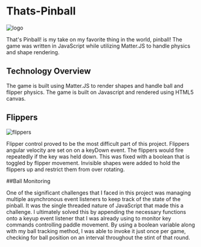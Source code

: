 # Thats-Pinball
![logo](https://github.com/thedavidelrod/thats-pinball/blob/master/app/assets/style/images/128edd5de81fc55d.png)

That's Pinball! is my take on my favorite thing in the world, pinball! The game was written in JavaScript while utilizing Matter.JS to handle physics and shape rendering. 

## Technology Overview

The game is built using Matter.JS to render shapes and handle ball and flipper physics. The game is built on Javascript and rendered using HTML5 canvas. 


## Flippers
![flippers](https://github.com/thedavidelrod/thats-pinball/blob/master/app/assets/style/images/shapes.png)

Flipper control proved to be the most difficult part of this project. Flippers angular velocity are set on on a keyDown event. The flippers would fire repeatedly
if the key was held down. This was fixed with a boolean that is toggled by flipper movement. Invisible shapes were added to hold the flippers up and restrict them 
from over rotating. 


##Ball Monitoring

One of the significant challenges that I faced in this project was managing multiple asynchronous event listeners to keep track of the state of the pinball. It was 
the single threaded nature of JavaScript that made this a challenge. I ultimately solved this by appending the necessary functions onto a keyup event listener that 
I was already using to monitor key commands controlling paddle movement. By using a boolean variable along with my ball tracking method, I was able to invoke it 
just once per game, checking for ball position on an interval throughout the stint of that round.
